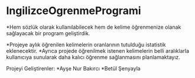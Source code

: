 # IngilizceOgrenmeProgrami

*Hem sözlük olarak kullanılabilecek hem de kelime öğrenmenize olanak sağlayacak bir program geliştirdik.

*Projeye aylık öğrenilen kelimelerin oranlarının tutulduğu istatistik eklenecektir.
*Ayrıca projede öğrenilmek istenen kelimelerin belli aralıklarla kullanıcıya sunularak daha kalıcı öğrenme sağlanmasını planlamaktayız.

Projeyi Geliştirenler:
*Ayşe Nur Bakırcı
*Betül Şenyayla
